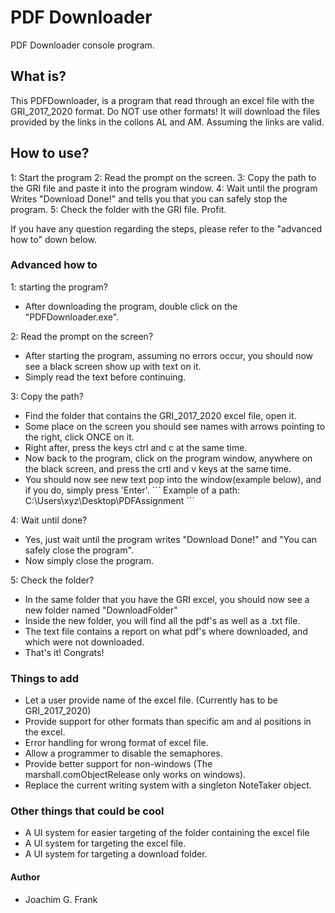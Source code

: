 ﻿# PDF Downloader
PDF Downloader console program.

## What is?
This PDFDownloader, is a program that read through an excel file with the GRI_2017_2020 format. Do NOT use other formats!
It will download the files provided by the links in the collons AL and AM. Assuming the links are valid.


## How to use?
1: Start the program
2: Read the prompt on the screen.
3: Copy the path to the GRI file and paste it into the program window.
4: Wait until the program Writes "Download Done!" and tells you that you can safely stop the program.
5: Check the folder with the GRI file. Profit.

If you have any question regarding the steps, please refer to the "advanced how to" down below.


### Advanced how to
1: starting the program?
- After downloading the program, double click on the "PDFDownloader.exe".

2: Read the prompt on the screen?
- After starting the program, assuming no errors occur, you should now see a black screen show up with text on it.
- Simply read the text before continuing.

3: Copy the path?
- Find the folder that contains the GRI_2017_2020 excel file, open it.
- Some place on the screen you should see names with arrows pointing to the right, click ONCE on it.
- Right after, press the keys ctrl and c at the same time.
- Now back to the program, click on the program window, anywhere on the black screen, and press the crtl and v keys at the same time.
- You should now see new text pop into the window(example below), and if you do, simply press 'Enter'.
´´´
Example of a path: C:\Users\xyz\Desktop\PDFAssignment
´´´

4: Wait until done?
- Yes, just wait until the program writes "Download Done!" and "You can safely close the program".
- Now simply close the program.

5: Check the folder?
- In the same folder that you have the GRI excel, you should now see a new folder named "DownloadFolder"
- Inside the new folder, you will find all the pdf's as well as a .txt file.
- The text file contains a report on what pdf's where downloaded, and which were not downloaded.
- That's it! Congrats!




### Things to add
- Let a user provide name of the excel file. (Currently has to be GRI_2017_2020)
- Provide support for other formats than specific am and al positions in the excel.
- Error handling for wrong format of excel file.
- Allow a programmer to disable the semaphores.
- Provide better support for non-windows (The marshall.comObjectRelease only works on windows).
- Replace the current writing system with a singleton NoteTaker object.

### Other things that could be cool
- A UI system for easier targeting of the folder containing the excel file
- A UI system for targeting the excel file.
- A UI system for targeting a download folder.








#### Author
- Joachim G. Frank